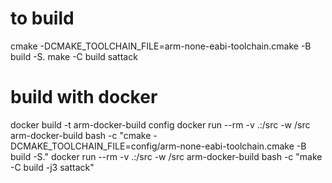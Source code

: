 # to build

cmake -DCMAKE_TOOLCHAIN_FILE=arm-none-eabi-toolchain.cmake -B build -S.
make -C build sattack


# build with docker
docker build -t arm-docker-build config
docker run --rm -v .:/src -w /src arm-docker-build bash -c "cmake -DCMAKE_TOOLCHAIN_FILE=config/arm-none-eabi-toolchain.cmake -B build -S."
docker run --rm -v .:/src -w /src arm-docker-build bash -c "make -C build -j3 sattack"
